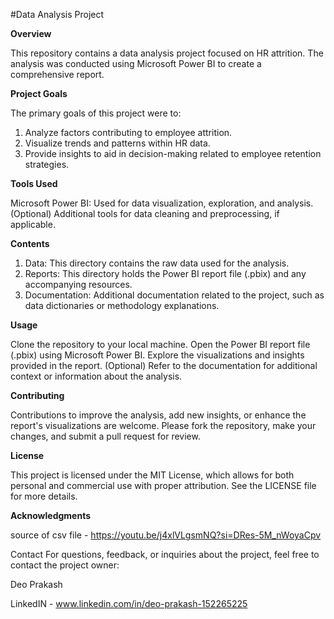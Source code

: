 #Data Analysis Project

**Overview**

This repository contains a data analysis project focused on HR attrition. The analysis was conducted using Microsoft Power BI to create a comprehensive report.

**Project Goals**

The primary goals of this project were to:

1. Analyze factors contributing to employee attrition.
2. Visualize trends and patterns within HR data.
3. Provide insights to aid in decision-making related to employee retention strategies.


**Tools Used**

Microsoft Power BI: Used for data visualization, exploration, and analysis.
(Optional) Additional tools for data cleaning and preprocessing, if applicable.





**Contents**

1. Data: This directory contains the raw data used for the analysis.
2. Reports: This directory holds the Power BI report file (.pbix) and any accompanying resources.
3. Documentation: Additional documentation related to the project, such as data dictionaries or methodology explanations.





**Usage**

Clone the repository to your local machine.
Open the Power BI report file (.pbix) using Microsoft Power BI.
Explore the visualizations and insights provided in the report.
(Optional) Refer to the documentation for additional context or information about the analysis.





**Contributing**

Contributions to improve the analysis, add new insights, or enhance the report's visualizations are welcome. Please fork the repository, make your changes, and submit a pull request for review.

**License**

This project is licensed under the MIT License, which allows for both personal and commercial use with proper attribution. See the LICENSE file for more details.



**Acknowledgments**

source of csv file - https://youtu.be/j4xlVLgsmNQ?si=DRes-5M_nWoyaCpv

Contact
For questions, feedback, or inquiries about the project, feel free to contact the project owner:

Deo Prakash

LinkedIN - www.linkedin.com/in/deo-prakash-152265225
